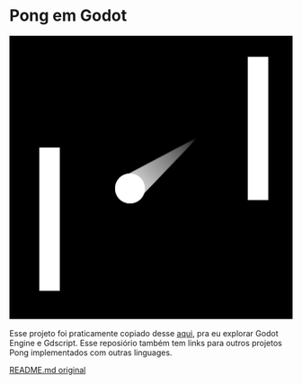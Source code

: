 # Pong em Godot

![](icon.png)

Esse projeto foi praticamente copiado desse 
[aqui](https://github.com/godotengine/godot-demo-projects), pra eu explorar
Godot Engine e Gdscript. Esse reposiório também tem links para outros projetos
Pong implementados com outras linguages.

[README.md original](README-original.md)